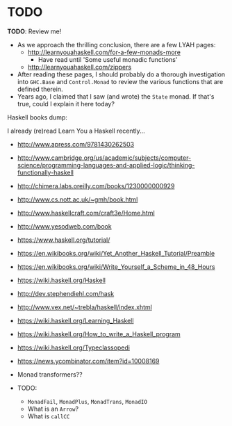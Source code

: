 # TODO

**TODO**: Review me!

* As we approach the thrilling conclusion, there are a few LYAH pages:
  * http://learnyouahaskell.com/for-a-few-monads-more
    * Have read until 'Some useful monadic functions'
  * http://learnyouahaskell.com/zippers
* After reading these pages, I should probably do a thorough
  investigation into `GHC.Base` and `Control.Monad` to review the
  various functions that are defined therein.
* Years ago, I claimed that I saw (and wrote) the `State` monad. If
  that's true, could I explain it here today?

Haskell books dump:

I already (re)read Learn You a Haskell recently...

* http://www.apress.com/9781430262503
* http://www.cambridge.org/us/academic/subjects/computer-science/programming-languages-and-applied-logic/thinking-functionally-haskell
* http://chimera.labs.oreilly.com/books/1230000000929
* http://www.cs.nott.ac.uk/~gmh/book.html
* http://www.haskellcraft.com/craft3e/Home.html
* http://www.yesodweb.com/book
* https://www.haskell.org/tutorial/
* https://en.wikibooks.org/wiki/Yet_Another_Haskell_Tutorial/Preamble
* https://en.wikibooks.org/wiki/Write_Yourself_a_Scheme_in_48_Hours
* https://wiki.haskell.org/Haskell
* http://dev.stephendiehl.com/hask
* http://www.vex.net/~trebla/haskell/index.xhtml
* https://wiki.haskell.org/Learning_Haskell
* https://wiki.haskell.org/How_to_write_a_Haskell_program
* https://wiki.haskell.org/Typeclassopedi
* https://news.ycombinator.com/item?id=10008169

* Monad transformers??
* TODO:
  * `MonadFail`, `MonadPlus`, `MonadTrans`, `MonadIO`
  * What is an `Arrow`?
  * What is `callCC`
